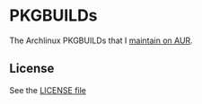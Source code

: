 # PKGBUILDs

The Archlinux PKGBUILDs that I [maintain on AUR][aur].

## License
See the [LICENSE file][license]

[aur]: https://aur.archlinux.org/packages/?K=lucacesari&SeB=m
[license]: LICENSE

